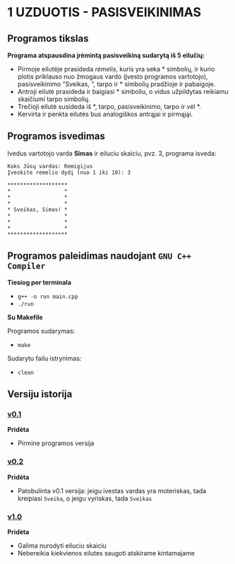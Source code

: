 # 1 UZDUOTIS - PASISVEIKINIMAS
## Programos tikslas

**Programa atspausdina įrėmintą pasisveikiną sudarytą iš 5 eilučių:**
- Pirmoje eilutėje prasideda _rėmelis_, kuris yra seka * simbolių, ir kurio plotis priklauso nuo žmogaus vardo (įvesto programos vartotojo), pasisveikinimo ”Sveikas, ”, tarpo ir * simbolių pradžioje ir pabaigoje.
- Antroji eilutė prasideda ir baigiasi * simboliu, o vidus užpildytas reikiamu skaičiumi tarpo simbolių.
- Trečioji eilutė susideda iš *, tarpo, pasisveikinimo, tarpo ir vėl *.
- Kervirta ir penkta eilutės bus analogiškos antrąjai ir pirmąjąi.

## Programos isvedimas 
Ivedus vartotojo varda **Simas** ir eiluciu skaiciu, pvz. 3, programa isveda:

```shell
Koks Jūsų vardas: Remigijus
Įveskite rėmelio dydį (nuo 1 iki 10): 3

*******************
*                 *
*                 *
*                 *
* Sveikas, Simas! *
*                 *
*                 *
*                 *
*******************
```

## Programos paleidimas naudojant `GNU C++ Compiler`
**Tiesiog per terminala**
- `g++ -o run main.cpp `
- `./run`

**Su Makefile**

Programos sudarymas:
- `make`

Sudarytu failu istrynimas:
- `clean`

## Versiju istorija

### [v0.1](https://github.com/simassimonas/ObjProg-1uzd/releases/tag/v0.1)
**Pridėta**
- Pirmine programos versija
### [v0.2](https://github.com/simassimonas/ObjProg-1uzd/releases/tag/v0.2)
**Pridėta**
- Patobulinta v0.1 versija: jeigu ivestas vardas yra moteriskas, tada kreipiasi `Sveika`, o jeigu vyriskas, tada `Sveikas`
### [v1.0](https://github.com/simassimonas/ObjProg-1uzd/releases/tag/v1.0)
**Pridėta**
- Galima nurodyti eiluciu skaiciu
- Nebereikia kiekvienos eilutes saugoti atskirame kintamajame
